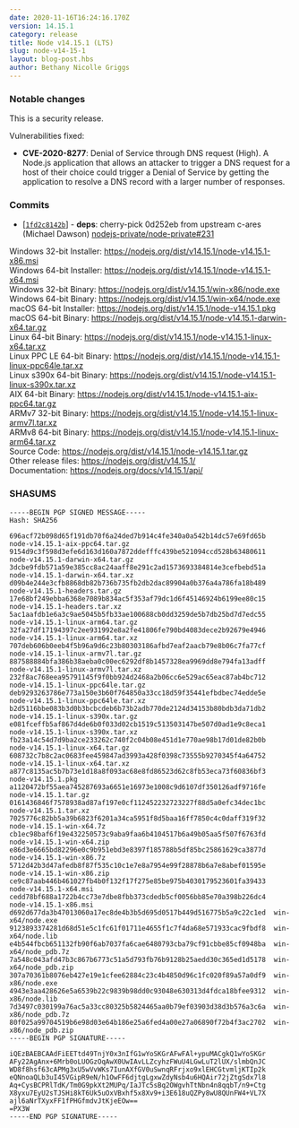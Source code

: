 ```yaml
---
date: 2020-11-16T16:24:16.170Z
version: 14.15.1
category: release
title: Node v14.15.1 (LTS)
slug: node-v14-15-1
layout: blog-post.hbs
author: Bethany Nicolle Griggs
---
```


### Notable changes

This is a security release.

Vulnerabilities fixed:

- **CVE-2020-8277**: Denial of Service through DNS request (High). A Node.js application that allows an attacker to trigger a DNS request for a host of their choice could trigger a Denial of Service by getting the application to resolve a DNS record with a larger number of responses.

### Commits

- [[`1fd2c8142b`](https://github.com/nodejs/node/commit/1fd2c8142b)] - **deps**: cherry-pick 0d252eb from upstream c-ares (Michael Dawson) [nodejs-private/node-private#231](https://github.com/nodejs-private/node-private/pull/231)

Windows 32-bit Installer: https://nodejs.org/dist/v14.15.1/node-v14.15.1-x86.msi \
Windows 64-bit Installer: https://nodejs.org/dist/v14.15.1/node-v14.15.1-x64.msi \
Windows 32-bit Binary: https://nodejs.org/dist/v14.15.1/win-x86/node.exe \
Windows 64-bit Binary: https://nodejs.org/dist/v14.15.1/win-x64/node.exe \
macOS 64-bit Installer: https://nodejs.org/dist/v14.15.1/node-v14.15.1.pkg \
macOS 64-bit Binary: https://nodejs.org/dist/v14.15.1/node-v14.15.1-darwin-x64.tar.gz \
Linux 64-bit Binary: https://nodejs.org/dist/v14.15.1/node-v14.15.1-linux-x64.tar.xz \
Linux PPC LE 64-bit Binary: https://nodejs.org/dist/v14.15.1/node-v14.15.1-linux-ppc64le.tar.xz \
Linux s390x 64-bit Binary: https://nodejs.org/dist/v14.15.1/node-v14.15.1-linux-s390x.tar.xz \
AIX 64-bit Binary: https://nodejs.org/dist/v14.15.1/node-v14.15.1-aix-ppc64.tar.gz \
ARMv7 32-bit Binary: https://nodejs.org/dist/v14.15.1/node-v14.15.1-linux-armv7l.tar.xz \
ARMv8 64-bit Binary: https://nodejs.org/dist/v14.15.1/node-v14.15.1-linux-arm64.tar.xz \
Source Code: https://nodejs.org/dist/v14.15.1/node-v14.15.1.tar.gz \
Other release files: https://nodejs.org/dist/v14.15.1/ \
Documentation: https://nodejs.org/docs/v14.15.1/api/

### SHASUMS

```
-----BEGIN PGP SIGNED MESSAGE-----
Hash: SHA256

696acf72b098d65f191db70f6a24ded7b914c4fe340a0a542b14dc57e69fd65b  node-v14.15.1-aix-ppc64.tar.gz
9154d9c3f598d3efe6d163d160a7872ddefffc439be521094ccd528b63480611  node-v14.15.1-darwin-x64.tar.gz
3dcbe9fdb571a59e385cc8ac24aaff8e291c2ad1573693384814e3cefbebd51a  node-v14.15.1-darwin-x64.tar.xz
d09b4e244e3cfb8868db82b736b735fb2db2dac89904a0b376a4a786fa18b489  node-v14.15.1-headers.tar.gz
17e68bf249ebba6368e7089b834ac5f353af79dc1d6f45146924b6199ee80c15  node-v14.15.1-headers.tar.xz
5ac1aafdb1e6a3c9ae5045b5fb33ae100688cb0dd3259de5b7db25bd7d7edc55  node-v14.15.1-linux-arm64.tar.gz
32fa27df17194397c2ee931992e8a2fe41806fe790bd4083dece2b92679e4946  node-v14.15.1-linux-arm64.tar.xz
707deb606b0eeb4f5b96a9d6c23b80303186afbd7eaf2aacb79e8b06c7fa77cf  node-v14.15.1-linux-armv7l.tar.gz
887588884bfa386b38aeba0c00ec6292df8b1457328ea9969dd8e794fa13adff  node-v14.15.1-linux-armv7l.tar.xz
232f8ac768eea95791145f9f0bb924d2468a2b06cc6e529ac65eac87ab4bc712  node-v14.15.1-linux-ppc64le.tar.gz
deb9293263786e773a150e3b60f764850a33cc18d59f35441efbdbec74edde5e  node-v14.15.1-linux-ppc64le.tar.xz
b2d5116bbe083b3d0b3bcbcdeb6b73b2adb770de2124d34153b80bdb3da71db2  node-v14.15.1-linux-s390x.tar.gz
e081fceffb5af867d4de6b0f033d02cb1519c513503147be507d0ad1e9c8eca1  node-v14.15.1-linux-s390x.tar.xz
fb23a14c54d7d9ba2ce233262c740f2c04b08e451d1e770ae98b17d01de82b0b  node-v14.15.1-linux-x64.tar.gz
608732c7b8c2ac0683fee459847ad3993a428f0398c73555b9270345f4a64752  node-v14.15.1-linux-x64.tar.xz
a877c8135ac5b7b73e1d18a8f093ac68e8fd86523d62c8fb53eca73f60836bf3  node-v14.15.1.pkg
a1120472bf55aea745287693a6651e16973e1008c9d6107df350126adf9716fe  node-v14.15.1.tar.gz
0161436846f7578938ad87af197e0cf112452232723227f88d5a0efc34dec1bc  node-v14.15.1.tar.xz
7025776c82bb5a39b6823f6201a34ca5951f8d5baa16ff7850c4c0daff319f32  node-v14.15.1-win-x64.7z
cb1ec98baf6f19e432250573c9aba9faa6b4104517b6a49b05aa5f507f6763fd  node-v14.15.1-win-x64.zip
e86d3e6665bd82296e0c9b951ebd3e8397f185788b5df85bc25861629ca3877d  node-v14.15.1-win-x86.7z
5712d42b3d47afedb8f87f535c10c1e7e8a7954e99f28878b6a7e8abef01595e  node-v14.15.1-win-x86.zip
ce9c87aab446b461027fb4b0f132f17f275e85be975b4030179523601fa39433  node-v14.15.1-x64.msi
cedd78bf688a1722b4cc73e7dbe8fbb373cdedb5cf0056bb85e70a398b226dc4  node-v14.15.1-x86.msi
d692d677da3b47013060a17ec8de4b3b5d695d0517b449d516775b5a9c22c1ed  win-x64/node.exe
9123893374281d68d51e5c1fc61f01711e4655f1c7f4da68e571933cac9fbdf8  win-x64/node.lib
e4b544fbcb651132fb90f6ab7037fa6cae6480793cba79cf91cbbe85cf0948ba  win-x64/node_pdb.7z
7a548c043afd47b3c867b6773c51a5d793fb76b9128b25aedd30c365ed1d5178  win-x64/node_pdb.zip
307a70361b8076eb427e19e1cfee62884c23c4b4850d96c1fc020f89a57a0df9  win-x86/node.exe
4943e3aa428626e5a6539b22c9839b98dd0c93048e630313d4fdca18bfee9312  win-x86/node.lib
7d3497c030199a76ac5a33cc80325b5824465aa0b79ef03903d38d3b576a3c6a  win-x86/node_pdb.7z
80f025a99704519b6e98d03e64b186e25a6fed4a00e27a06890f72b4f3ac2702  win-x86/node_pdb.zip
-----BEGIN PGP SIGNATURE-----

iQEzBAEBCAAdFiEETtd49TnjY0x3nIfG1wYoSKGrAFwFAl+ypuMACgkQ1wYoSKGr
AFy22AgAnx+6Mrb0oLUOGzOqAwX0UwIAvLLZcyhzFWuU4LGwLuT2lUX/slmbQnJC
WD8f8hsf63cAPMg3xU5wVvWKs7IunAXfGV0uSwnqRFrjxo9xlEHCGtvmljKTIp2k
eQNnoaQLb3uI45VGipR9eN/h1OwFF6djtgLgxwZdyNsb4u6HQAir72jZtgSdx7l8
Aq+CysBCPRlTdK/Tm0G9pkXt2MUPq/IaJTc5sBq2OWgvhTtNbn4n8qqbT/n9+Ctg
X8yxu7EyU2sTJSHi8kT6Uk5uOxVBxhf5x8Xv9+i3E618uQZPy8wU8QUnFW4+VL7X
ajl6aNrTXyxFF1fPHGfmdvJtKjeEOw==
=PX3W
-----END PGP SIGNATURE-----

```
